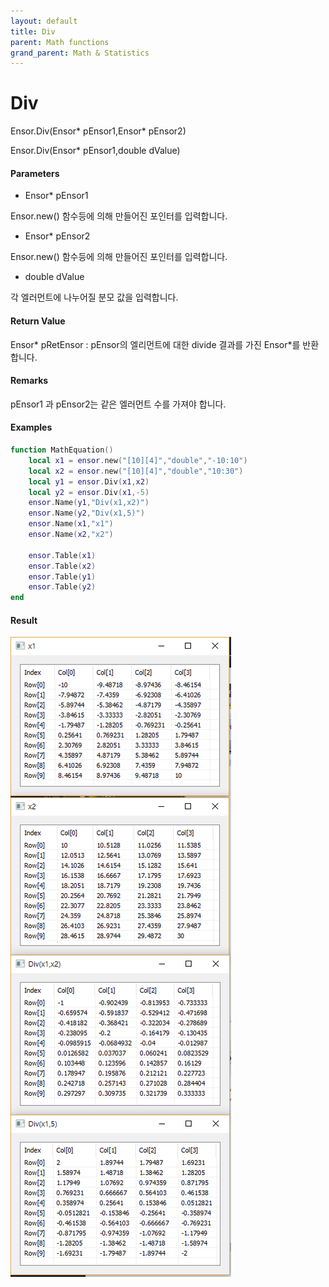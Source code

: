 ```yaml
---
layout: default
title: Div
parent: Math functions
grand_parent: Math & Statistics
---
```


# Div

Ensor.Div\(Ensor\* pEnsor1,Ensor\* pEnsor2\)

Ensor.Div\(Ensor\* pEnsor1,double dValue\)

#### Parameters

* Ensor\* pEnsor1

Ensor.new\(\) 함수등에 의해 만들어진 포인터를 입력합니다.

* Ensor\* pEnsor2

Ensor.new\(\) 함수등에 의해 만들어진 포인터를 입력합니다.

* double dValue

각 엘러먼트에 나누어질 분모 값을 입력합니다.

#### Return Value

Ensor\* pRetEnsor : pEnsor의 엘리먼트에 대한 divide 결과를 가진 Ensor\*를 반환합니다.

#### Remarks

pEnsor1 과 pEnsor2는 같은 엘러먼트 수를 가져야 합니다.

#### Examples

```lua
function MathEquation()
    local x1 = ensor.new("[10][4]","double","-10:10")
    local x2 = ensor.new("[10][4]","double","10:30")
    local y1 = ensor.Div(x1,x2)
    local y2 = ensor.Div(x1,-5)
    ensor.Name(y1,"Div(x1,x2)")
    ensor.Name(y2,"Div(x1,5)")
    ensor.Name(x1,"x1")
    ensor.Name(x2,"x2")

    ensor.Table(x1)
    ensor.Table(x2)
    ensor.Table(y1)
    ensor.Table(y2)
end
```

#### Result

![](./MathAPI/DivResult.png)

